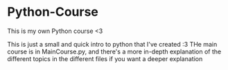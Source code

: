 # Python-Course
This is my own Python course <3

This is just a small and quick intro to python that I've created :3
THe main course is in MainCourse.py, and there's a more in-depth explanation of the different
topics in the different files if you want a deeper explanation
